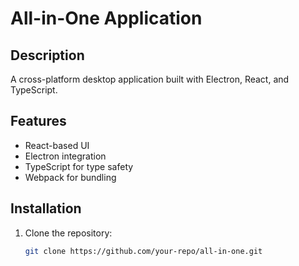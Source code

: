 # All-in-One Application

## Description
A cross-platform desktop application built with Electron, React, and TypeScript.

## Features
- React-based UI
- Electron integration
- TypeScript for type safety
- Webpack for bundling

## Installation
1. Clone the repository:
   ```bash
   git clone https://github.com/your-repo/all-in-one.git